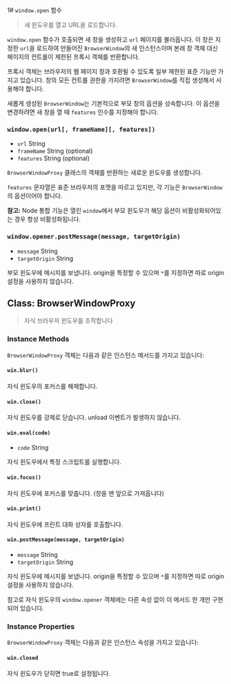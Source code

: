 1﻿# `window.open` 함수

> 새 윈도우를 열고 URL을 로드합니다.

`window.open` 함수가 호출되면 새 창을 생성하고 `url` 페이지를 불러옵니다. 이 창은
지정한 `url`을 로드하여 만들어진 `BrowserWindow`의 새 인스턴스이며 본래 창 객체 대신
페이지의 컨트롤이 제한된 프록시 객체를 반환합니다.

프록시 객체는 브라우저의 웹 페이지 창과 호환될 수 있도록 일부 제한된 표준 기능만 가지고
있습니다. 창의 모든 컨트롤 권한을 가지려면 `BrowserWindow`를 직접 생성해서 사용해야
합니다.

새롭게 생성된 `BrowserWindow`는 기본적으로 부모 창의 옵션을 상속합니다. 이 옵션을
변경하려면 새 창을 열 때 `features` 인수를 지정해야 합니다.

### `window.open(url[, frameName][, features])`

* `url` String
* `frameName` String (optional)
* `features` String (optional)

`BrowserWindowProxy` 클래스의 객체를 반환하는 새로운 윈도우를 생성합니다.

`features` 문자열은 표준 브라우저의 포맷을 따르고 있지만, 각 기능은 `BrowserWindow`의
옵션이어야 합니다.

**참고:** Node 통합 기능은 열린 `window`에서 부모 윈도우가 해당 옵션이
비활성화되어있는 경우 항상 비활성화됩니다.

### `window.opener.postMessage(message, targetOrigin)`

* `message` String
* `targetOrigin` String

부모 윈도우에 메시지를 보냅니다. origin을 특정할 수 있으며 `*`를 지정하면 따로 origin
설정을 사용하지 않습니다.

## Class: BrowserWindowProxy

> 자식 브라우저 윈도우를 조작합니다

### Instance Methods

`BrowserWindowProxy` 객체는 다음과 같은 인스턴스 메서드를 가지고 있습니다:

#### `win.blur()`

자식 윈도우의 포커스를 해제합니다.

#### `win.close()`

자식 윈도우를 강제로 닫습니다. unload 이벤트가 발생하지 않습니다.  

#### `win.eval(code)`

* `code` String

자식 윈도우에서 특정 스크립트를 실행합니다.

#### `win.focus()`

자식 윈도우에 포커스를 맞춥니다. (창을 맨 앞으로 가져옵니다)

#### `win.print()`

자식 윈도우에 프린트 대화 상자를 호출합니다.

#### `win.postMessage(message, targetOrigin)`

* `message` String
* `targetOrigin` String

자식 윈도우에 메시지를 보냅니다. origin을 특정할 수 있으며 `*`를 지정하면 따로 origin
설정을 사용하지 않습니다.

참고로 자식 윈도우의 `window.opener` 객체에는 다른 속성 없이 이 메서드 한 개만
구현되어 있습니다.

### Instance Properties

`BrowserWindowProxy` 객체는 다음과 같은 인스턴스 속성을 가지고 있습니다:

#### `win.closed`

자식 윈도우가 닫히면 true로 설정됩니다.
